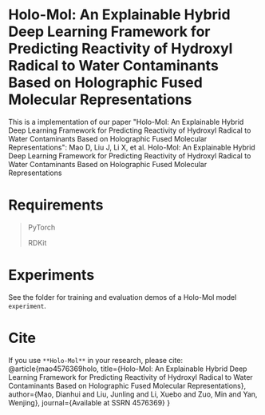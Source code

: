 # Holo-Mol: An Explainable Hybrid Deep Learning Framework for Predicting Reactivity of Hydroxyl Radical to Water Contaminants Based on Holographic Fused Molecular Representations
This is a implementation of our paper "Holo-Mol: An Explainable Hybrid Deep Learning Framework for Predicting Reactivity of Hydroxyl Radical to Water Contaminants Based on Holographic Fused Molecular Representations":
Mao D, Liu J, Li X, et al. Holo-Mol: An Explainable Hybrid Deep Learning Framework for Predicting Reactivity of Hydroxyl Radical to Water Contaminants Based on Holographic Fused Molecular Representations

# Requirements
> PyTorch
> 
> RDKit
# Experiments
See the folder for training and evaluation demos of a Holo-Mol model ``experiment``.
# Cite
If you use ``**Holo-Mol**`` in your research, please cite:
@article{mao4576369holo,
  title={Holo-Mol: An Explainable Hybrid Deep Learning Framework for Predicting Reactivity of Hydroxyl Radical to Water Contaminants Based on Holographic Fused Molecular Representations},
  author={Mao, Dianhui and Liu, Junling and Li, Xuebo and Zuo, Min and Yan, Wenjing},
  journal={Available at SSRN 4576369}
}

